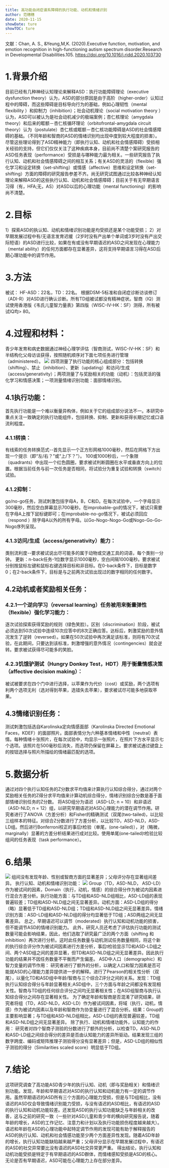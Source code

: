 ```yaml
---
title: 高功能自闭症谱系障碍的执行功能、动机和情绪识别
author: 范穗穗
date: 2020-11-15
showDate: ture
showTOC: ture
---
```


文献：Chan, A. S., &Yeung,M,K. (2020).Executive function, motivation, and emotion recognition in high-functioning autism spectrum disorder.Research in Developmental Disabilities.105. https://doi.org/10.1016/j.ridd.2020.103730
# 1.背景介绍
目前已经有几种神经认知理论来解释ASD：执行功能障碍理论（executive dysfunction theory）认为，ASD的部分原因是由于高阶（higher-order）认知过程中的障碍，而这些障碍是目标导向行为的基础，例如心理韧性（mental flexibility ）和抑制力（inhibition）；社会动机理论（social motivation theory ）认为，ASD可以被认为是社会动机减少的极端案例；杏仁核理论（amygdala theory）和后来的眶额－杏仁核循环理论（orbitofrontal-amygdala circuit theory）认为（postulate）杏仁核或眶额－杏仁核功能障碍是ASD的社会情感障碍的基础。（不同年龄和智商的ASD的情绪识别均出现中度到较大程度的损害）。尽管这些理论得到了ASD精神能力（即执行认知、动机和社会情感障碍）受损相关经验的支持，但它们仅仅关注了这种疾病本身，目前尚不清楚个案研究报告的ASD任务表现（performance）受损是与哪种能力最为相关。一些研究报告了执行认知、动机和社会情感障碍之间的相互关系；有关ASD的灵活的（flexible）强化学习和设定转换（set-shifting）或情感（affective）思维和设定转换（set-shifting）方面的障碍的研究报告参差不齐。尚无研究试图通过比较各种神经认知理论来解释ASD的这些执行认知、动机和社会情感障碍；目前关于有无早期语言习得（有，HFA;无，AS）对ASD以后的心理功能（mental functioning）的影响尚不清楚。
# 2.目标
1）探索ASD的执认知、动机和情绪识别功能是均受损还是某个功能受损；
2）对早期发展过程中有/无语言发育迟缓（2岁时没有产出单个单词或3岁时没有产出交际短语）的ASD进行比较，如果在有或没有早期语迟的ASD之间发现在心理能力（mental ability）的任何方面都存在显著差异，这将支持早期语言习得在ASD后期心理功能中的调节作用。
# 3.方法
被试：
HF-ASD：22名，TD：22名。
根据DSM-5标准和自闭症诊断访谈修订（ADI-R）对ASD进行确认诊断。所有TD组被试都没有精神症状。智商（IQ）测试使用香港版《韦氏儿童智力量表》第四版（WISC-IV-HK：SF）测得，所有被试IQ均> 80。
# 4.过程和材料：
青少年发育和病史数据通过神经心理学评估（智商测试，WISC-IV-HK：SF）和半结构化父母访谈获得，按照随机顺序对下面七项任务进行管理（administered）。
![](https://likanzhan.github.io/ReadThinkWrite/Supporting_Information/2020-11-15-FSS1-Fig-1.png)
四项测量了执行功能的核心组成部分：包括转换（shifting）、禁止（inhibition）、更新（updating）和访问/生成（access/generativity）；两项测量了与奖励相关的功能（动机）：包括灵活的强化学习和情感决策；一项测量情绪识别功能：面部情绪识别。
## 4.1执行功能：
首先执行功能是一个难以衡量异构体，例如关于它的组成部分说法不一。本研究中重点关注一致确定的执行功能组件，包括转换、抑制、更新和获得长期记忆或口语流利程度。
### 4.1.1转换：
有线索的任务转换范式--首先显示一个正方形网格1000毫秒，然后在网格下方出现一个提示（即“左/右？”或“上/下？”）。 100或1000秒后，一个象限（quadrants）中出现一个红色圆圈，要求被试判断圆圈在水平或垂直方向上的位置。根据当前任务与前一次任务是否相同，将试验分为重复试验和转换（switch）试验。
### 4.1.2抑制：
go/no-go任务，测试刺激包括字母A，B，C和D。在每次试验中，一个字母显示300毫秒，然后空白屏幕显示700毫秒。在improbable-go的情况下，被试只需要在字母A上按下鼠标键即可；在improbable-no-go情况下，被试必须回应（respond ）除字母A以外的所有字母。以Go-Nogo-Nogo-Go或Nogo-Go-Go-Nogo序列呈现。
### 4.1.3访问/生成（access/generativity）能力：
类别流利度--要求被试说出尽可能多的属于动物或交通工具的词语，每个类别一分钟。
更新：n-back任务-1位数字显示1000毫秒，空白间隔1000毫秒。要求被试分别按鼠标左键和鼠标右键选择目标和非目标。在0-back条件下，目标是数字0；在2-back条件下，目标是与之前两次试验出现过的数字相同的任何数字。
## 4.2动机或者奖励相关任务：
### 4.2.1一个逆向学习（reversal learning）任务被用来衡量弹性（flexible）强化学习能力：
逐次试验探索获得奖励的规则（绿色笑脸）。区别（discrimination）阶段，被试必须达到50次试验中连续10次应答中的8次正确应答。达标后，刺激奖励的意外情况发生了逆转（reversed）。如果在50次试验中再次满足该标准，则将有70次试验，在此期间，只要达到该标准，刺激增强的意外情况（contingencies）就会逆转。要求被试获得尽可能多的笑脸。
### 4.2.3饥饿驴测试（Hungry Donkey Test，HDT）用于衡量情感决策（affective decision making）：
被试被要求在四个门中进行选择，以苹果作为代价（cost）或奖励，两个选项有利两个选项无利（选对得到苹果，选错失去苹果），要求被试尽可能多地获取苹果。
## 4.3情绪识别任务：
测试刺激包括选自Karolinska定向情感面部（Karolinska Directed Emotional Faces，KDEF）的面部照片。面部表情分为六种基本情绪和中性（neutral）表情。每种情绪十张照片，在每次试验中，均显示一张照片，在照片下方水平显示七个选项。该照片在500毫秒后消失，而选项仍保留在屏幕上。要求被试通过键盘上的按钮选择与照片所描绘的情绪最匹配的选项。
# 5.数据分析
通过对四个执行认知任务的Z分数求平均值来计算执行认知综合得分，通过对两个奖励相关任务的Z得分求平均值来计算动机综合得分，情绪识别综合分数是基于面部情绪识别任务的Z分数。
将ASD组分为语迟（ASD-LD; n = 10）和非语迟（ASD-NLD; n = 12）组，以研究早期语迟对ASD心理能力的潜在调节作用。研究者进行了ANOVA（方差分析）和Fisher的精确测试（双尾(two-tailed)，以比较三组样本的特征。对综合Z分数进行了方差分析，以比较TD，ASD-NLD，ASD-LD组。然后进行Bonferroni校正的事后t检验（单尾，(one-tailed)），对（略微，marginally）显著的方差分析结果进行成对比较。使用单尾(one-tailed)t检验比较组间的任务表现（task performance）。
# 6.结果
 ![](https://likanzhan.github.io/ReadThinkWrite/Supporting_Information/2020-11-15-FSS1-Fig-2.png)
 组间没有发现年龄、性别或智商方面的显著差异；父母评分存在显著组间差异。
执行认知、动机和情绪识别功能：
![](https://likanzhan.github.io/ReadThinkWrite/Supporting_Information/2020-11-15-FSS1-Fig-3.png)
Group（TD，ASD-NLD， ASD-LD）作为被试间的因素，Domain（执行，动机，情感）的综合得分作为被试内因素进行混合方差分析。执行功能方面：与TD组和ASD-NLD组相比，ASD-LD组的表现普遍较差；TD组和ASD-NLD组之间无显著差异。动机方面：ASD-LD组的得分（略）显著低于TD组和ASD-NLD组；TD组和ASD-NLD组之间无显著差异。情绪识别方面：ASD-LD组和ASD-NLD组的得分均显著低于TD组；ASD两组之间无显著差异。
总之，早期语迟可以调节（moderated）执行认知和动机功能的损害，但不能调节ASD的情绪识别能力。
此外，研究人员还考虑了评估执行功能的测试数量可能会影响结果，因此，他们选取了研究最广泛的两个方面（shifting 和 inhibition）再次进行分析。这时此任务数量与动机测试任务数量相同，将这个新的执行综合评分作为被试间因素进行方差分析，事后t检验显示TD和ASD-LD组之间、两个ASD组之间的差异显著，但TD和ASD-NLD组之间无显著差异。因此执行功能的结果并不因任务数量不平衡而产生偏差。
ASD中人口（demographic）和智力变量的调节作用：
研究者进行了额外的分析，以确定人口和智力因素是否可能就ASD的心理能力差异提供进一步的解释。进行了Pearson的相关性分析（双尾），以量化TD和ASD组中年龄/智商与三个综合Z评分之间的关系。发现：TD组执行认知综合得分与年龄显著相关;ASD组中，三个方面与年龄之间都没有发现相关性。智商与TD组的任何综合评分之间均无显著相关性；在ASD组智商与执行认知综合得分之间存在显著相关性。
为了确定年龄和智商是否混淆了研究结果，研究者将组（TD，ASD-NLD，ASD-LD）作为被试间因素，将域（执行，动机，情感）作为被试内因素以及年龄和智商作为协变量进行了混合分析。结果：Group的主要影响显著；与TD组和ASD-NLD组相比，ASD-LD组的表现普遍较差，TD组和ASD-NLD组之间无显著差异。
除了执行、动机和情绪功能外，认知能力的作用：
研究者对四个智商子测验的分数进行了额外的分析，以检查TD，ASD-NLD和ASD-LD组之间综合得分的差异是否由认知能力的差异所驱动。结果发现三组的数字跨度、编码或矩阵推理子测验得分没有显著差异；但是，ASD-LD组的相似性子测验的得分（Similarities scaled score）明显低于TD组。
# 7.结论
这项研究调查了高功能ASD青少年的执行认知、动机（即与奖励相关）和情绪识别功能。发现，年龄和早期语迟对ASD的执行认知和动机能力有一定的调节作用。虽然早期语迟的ASD所有三个方面的心理能力受损，但是与TD组相比，没有语迟的ASD仅会导致情绪识别能力受损，与没有语迟的ASD相比，有语迟的ASD的执行认知和动机功能较差。还发现ASD的执行认知功能缺乏与年龄相关的改善，这与之前的研究一致（一些针对ASD儿童和青少年的横向研究报告说，随着年龄的增长，ASD的工作记忆、注意力和计划以及执行功能损伤程度越来越大）。
语迟和年龄在ASD的心理功能中起特定调节作用的发现可能有助于解释报告的ASD的执行认知、动机和社会情感功能至少两个方面差异性发现。随着ASD年龄的增长，执行认知功能缺陷越来越严重；父母评分显示在早期发展过程中，有语迟的ASD的社交异常要比没有语迟的ASD社交异常更严重。
得出结论，执行认知和动机功能受损是特定于有早期语迟的ASD群体，而情绪感知受损是ASD的核心。无论是否有早期语迟，ASD可能在心理能力上存在部分差异。
